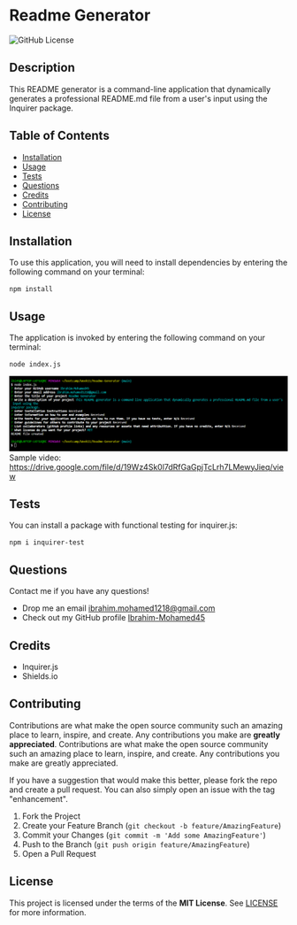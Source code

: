  # Readme Generator
![GitHub License](https://img.shields.io/badge/License-MIT-blue.svg)
## Description 
This README generator is a command-line application that dynamically generates a professional README.md file from a user's input using the Inquirer package.

## Table of Contents
- [Installation](#Installation)
- [Usage](#Usage)
- [Tests](#Tests)
- [Questions](#Questions)
- [Credits](#Credits)
- [Contributing](#Contributing)
- [License](#License)

## Installation
To use this application, you will need to install dependencies by entering the following command on your terminal:
```
npm install
```

## Usage
The application is invoked by entering the following command on your terminal:
```
node index.js
```

<img src="assets\Readme-generator-pic.png" alt="Image of what the CLI should look like.">
Sample video: <a href="https://drive.google.com/file/d/19Wz4Sk0l7dRfGaGpjTcLrh7LMewyJieq/view" target="_blank"> https://drive.google.com/file/d/19Wz4Sk0l7dRfGaGpjTcLrh7LMewyJieq/view</a>

## Tests
You can install a package with functional testing for inquirer.js:
```
npm i inquirer-test
```

## Questions
Contact me if you have any questions!
- Drop me an email [ibrahim.mohamed1218@gmail.com](mailto:ibrahim.mohamed1218@gmail.com)
- Check out my GitHub profile [Ibrahim-Mohamed45](https://github.com/Ibrahim-Mohamed45)

## Credits
- Inquirer.js
- Shields.io

## Contributing
Contributions are what make the open source community such an amazing place to learn, inspire, and create. Any contributions you make are **greatly appreciated**.
Contributions are what make the open source community such an amazing place to learn, inspire, and create. Any contributions you make are greatly appreciated.

If you have a suggestion that would make this better, please fork the repo and create a pull request. You can also simply open an issue with the tag "enhancement".

1. Fork the Project
2. Create your Feature Branch (```git checkout -b feature/AmazingFeature```)
3. Commit your Changes (```git commit -m 'Add some AmazingFeature'```)
4. Push to the Branch (```git push origin feature/AmazingFeature```)
5. Open a Pull Request


## License
This project is licensed under the terms of the **MIT License**. See [LICENSE](LICENSE) for more information.
